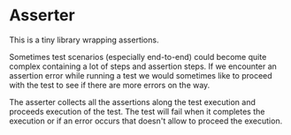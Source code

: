 # Asserter 
This is a tiny library wrapping assertions.

Sometimes test scenarios (especially end-to-end) could become quite complex containing a lot of steps and assertion steps.
If we encounter an assertion error while running a test we would sometimes like to proceed with the test to see if there are more errors on the way.

The asserter collects all the assertions along the test execution and proceeds execution of the test.
The test will fail when it completes the execution or if an error occurs that doesn't allow to proceed the execution.
